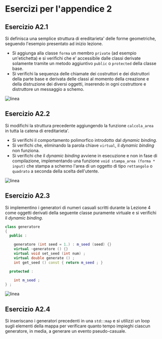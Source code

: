 # Esercizi per l'appendice 2

## Esercizio A2.1

Si definisca una semplice struttura di ereditarieta' delle forme geometriche,
seguendo l'esempio presentato ad inizio lezione.
  * Si aggiunga alla classe ```forma``` un membro ```private``` (ad esempio un'etichetta)
    e si verifichi che e' accessibile dalle classi derivate 
    solamente tramite un metodo aggiuntivo ```public``` o ```protected``` della classe base.
  * Si verifichi la sequenza delle chiamate dei costruttori e dei distruttori
    della parte base e derivata delle classi al momento della creazione e della distruzione
    dei diversi oggetti, inserendo in ogni costruttore e distruttore un messaggio a schemo.  

![linea](../immagini/linea.png)

## Esercizio A2.2 

Si modifichi la struttura precedente aggiungendo la funzione ```calcola_area``` 
in tutta la catena di ereditarieta'.
  * Si verifichi il comportamento polimorfico introdotto dal *dynamic binding*.
  * Si verifichi che, eliminando la parola chiave ```virtual```, 
    il *dynamic binding* non funziona.
  * Si verifichi che il *dynamic binding* avviene in esecuzione e non in fase di compilazione,
    implementando una funzione ```void stampa_area (forma * input)```
    che stampa a schermo l'area di un oggetto di tipo ```rettangolo``` 
    o ```quadrato``` a seconda della scelta dell'utente.

![linea](../immagini/linea.png)

## Esercizio A2.3

Si implementino i generatori di numeri casuali scritti durante la Lezione 4
come oggetti derivati della seguente classe puramente virtuale
e si verifichi il *dynamic binding*.
```cpp
class generatore
{
  public :

    generatore (int seed = 1.) : m_seed (seed) {} 
    virtual ~generatore () {} 
    virtual void set_seed (int num) ; 
    virtual double generate () ; 
    int get_seed () const { return m_seed ; }

  protected :  

    int m_seed ;
} ;
```
 
![linea](../immagini/linea.png)

## Esercizio A2.4

Si inseriscano i generatori precedenti in una ```std::map``` 
e si utilizzi un loop sugli elementi della mappa
per verificare quanto tempo impieghi ciascun generatore, 
in media,
a generare un evento pseudo-casuale.

